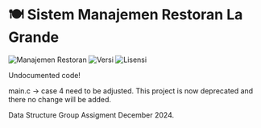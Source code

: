 # 🍽️ Sistem Manajemen Restoran La Grande

![Manajemen Restoran](https://img.shields.io/badge/Manajemen-Restoran-orange)
![Versi](https://img.shields.io/badge/Versi-1.0-blue)
![Lisensi](https://img.shields.io/badge/Lisensi-MIT-green)

Undocumented code!

main.c -> case 4 need to be adjusted.
This project is now deprecated and there no change will be added.

Data Structure Group Assigment December 2024.

